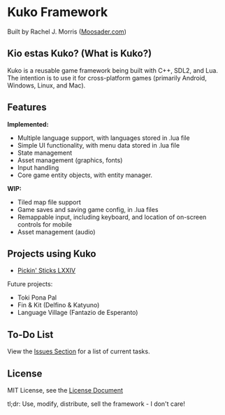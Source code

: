 # Kuko Framework

Built by Rachel J. Morris ([Moosader.com](http://www.moosader.com/))

## Kio estas Kuko? (What is Kuko?)

Kuko is a reusable game framework being built with C++, SDL2, and Lua.  The intention is to use it for cross-platform games (primarily Android, Windows, Linux, and Mac).

## Features

**Implemented:**

* Multiple language support, with languages stored in .lua file
* Simple UI functionality, with menu data stored in .lua file
* State management
* Asset management (graphics, fonts)
* Input handling
* Core game entity objects, with entity manager.

**WIP:**

* Tiled map file support
* Game saves and saving game config, in .lua files
* Remappable input, including keyboard, and location of on-screen controls for mobile  
* Asset management (audio)

## Projects using Kuko

* [Pickin' Sticks LXXIV](https://github.com/Moosader/Pickin-Sticks-LXXIV/tree/KukoUpdate)

Future projects:

* Toki Pona Pal
* Fin & Kit (Delfino & Katyuno)
* Language Village (Fantazio de Esperanto)

## To-Do List

View the [Issues Section](https://github.com/Rejcx/Kuko/issues) for a list of current tasks.

## License

MIT License, see the [License Document](https://github.com/Rejcx/Kuko/blob/master/LICENSE)

tl;dr: Use, modify, distribute, sell the framework - I don't care!

